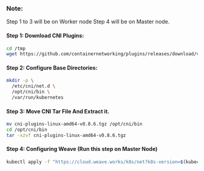 
### Note:
Step 1 to 3 will be on Worker node
Step 4 will be on Master node.

#### Step 1: Download CNI Plugins:
```sh
cd /tmp
wget https://github.com/containernetworking/plugins/releases/download/v0.8.6/cni-plugins-linux-amd64-v0.8.6.tgz
```
#### Step 2: Configure Base Directories:
```sh
mkdir -p \
  /etc/cni/net.d \
  /opt/cni/bin \
  /var/run/kubernetes
```
#### Step 3: Move CNI Tar File And Extract it.
```sh
mv cni-plugins-linux-amd64-v0.8.6.tgz /opt/cni/bin
cd /opt/cni/bin
tar -xzvf cni-plugins-linux-amd64-v0.8.6.tgz
```
#### Step 4: Configuring Weave (Run this step on Master Node)

```sh
kubectl apply -f "https://cloud.weave.works/k8s/net?k8s-version=$(kubectl version | base64 | tr -d '\n')&env.IPALLOC_RANGE=10.200.0.0/16"
```

